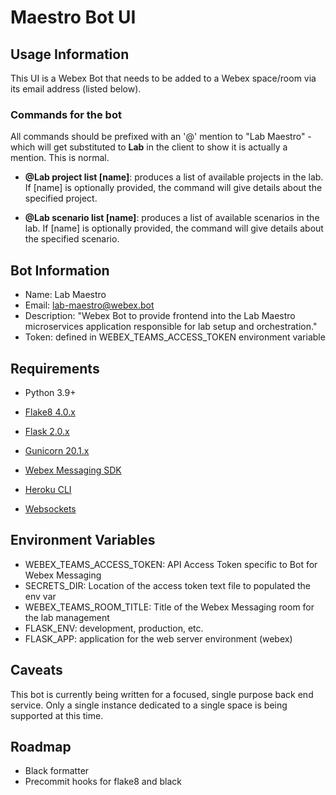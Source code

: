 # Maestro Bot UI

## Usage Information

This UI is a Webex Bot that needs to be added to a Webex space/room via
its email address (listed below).

### Commands for the bot

All commands should be prefixed with an '@' mention to "Lab Maestro" -
which will get substituted to **Lab** in the client to show it is
actually a mention. This is normal.

- **@Lab project list [name]**: produces a list of available projects
in the lab.  If [name] is optionally provided, the command will give
details about the specified project.

- **@Lab scenario list [name]**: produces a list of available scenarios
in the lab.  If [name] is optionally provided, the command will give
details about the specified scenario.


## Bot Information

- Name: Lab Maestro
- Email: lab-maestro@webex.bot
- Description: "Webex Bot to provide frontend into the Lab Maestro microservices application responsible for lab setup and orchestration."
- Token: defined in WEBEX_TEAMS_ACCESS_TOKEN environment variable

## Requirements

- Python 3.9+
- [Flake8 4.0.x](https://flake8.pycqa.org/en/latest/)
- [Flask 2.0.x](https://flask.palletsprojects.com/en/2.0.x/)
- [Gunicorn 20.1.x](https://docs.gunicorn.org/en/latest/index.html)
- [Webex Messaging SDK](https://webexteamssdk.readthedocs.io/en/latest/index.html)

- [Heroku CLI](https://devcenter.heroku.com/categories/command-line)
- [Websockets](https://websockets.readthedocs.io/en/stable/)

## Environment Variables

- WEBEX_TEAMS_ACCESS_TOKEN: API Access Token specific to Bot for Webex Messaging
- SECRETS_DIR: Location of the access token text file to populated the env var
- WEBEX_TEAMS_ROOM_TITLE: Title of the Webex Messaging room for the lab management
- FLASK_ENV: development, production, etc.
- FLASK_APP: application for the web server environment (webex)

## Caveats

This bot is currently being written for a focused, single purpose back end
service. Only a single instance dedicated to a single space is being
supported at this time.

## Roadmap

- Black formatter
- Precommit hooks for flake8 and black
